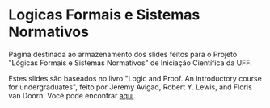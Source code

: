 # Logicas Formais e Sistemas Normativos
Página destinada ao armazenamento dos slides feitos para o Projeto "Lógicas Formais e Sistemas Normativos" de Iniciação Científica da UFF.

Estes slides são baseados no livro "Logic and Proof. An introductory course for undergraduates", feito por Jeremy Avigad, Robert Y. Lewis, and Floris van Doorn. Você pode encontrar [aqui](https://leanprover.github.io/logic_and_proof/).

